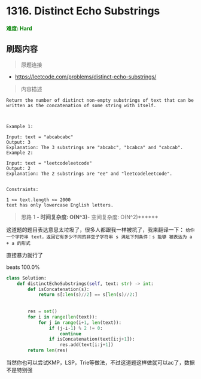 # 1316. Distinct Echo Substrings

**<font color=green>难度: Hard</font>**

## 刷题内容

> 原题连接

* https://leetcode.com/problems/distinct-echo-substrings/

> 内容描述

```
Return the number of distinct non-empty substrings of text that can be written as the concatenation of some string with itself.

 

Example 1:

Input: text = "abcabcabc"
Output: 3
Explanation: The 3 substrings are "abcabc", "bcabca" and "cabcab".
Example 2:

Input: text = "leetcodeleetcode"
Output: 2
Explanation: The 2 substrings are "ee" and "leetcodeleetcode".
 

Constraints:

1 <= text.length <= 2000
text has only lowercase English letters.
```

> 思路 1
******- 时间复杂度: O(N^3)******- 空间复杂度: O(N^2)******

这道题的题目表达意思太垃圾了，很多人都跟我一样被坑了，我来翻译一下：
`给你一个字符串 text，返回它有多少不同的非空子字符串 s 满足下列条件：s 能够 被表达为 a + a 的形式`


直接暴力就行了

beats 100.0%

```python
class Solution:
    def distinctEchoSubstrings(self, text: str) -> int:
        def isConcatenation(s):
            return s[:len(s)//2] == s[len(s)//2:]
            
            
        res = set()
        for i in range(len(text)):
            for j in range(i+1, len(text)):
                if (j-i-1) % 2 != 0:
                    continue
                if isConcatenation(text[i:j+1]):
                    res.add(text[i:j+1])
        return len(res)
```

当然你也可以尝试KMP，LSP，Trie等做法，不过这道题这样做就可以ac了，数据不是特别强





















